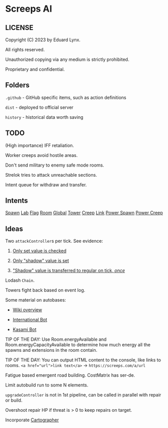 # Screeps AI

## LICENSE
Copyright (C) 2023 by Eduard Lynx.

All rights reserved.

Unauthorized copying via any medium is strictly prohibited.

Proprietary and confidential.

## Folders
`.github` - GitHub specific items, such as action definitions

`dist` - deployed to official server

`history` - historical data worth saving

## TODO
(High importance) IFF retaliation.

Worker creeps avoid hostile areas.

Don't send military to enemy safe mode rooms.

Strelok tries to attack unreachable sections.

Intent queue for withdraw and transfer.

## Intents
[Spawn](https://github.com/screeps/engine/blob/78631905d975700d02786d9b666b9f97b1f6f8f9/src/processor/intents/spawns/intents.js)
[Lab](https://github.com/screeps/engine/blob/78631905d975700d02786d9b666b9f97b1f6f8f9/src/processor/intents/labs/intents.js)
[Flag](https://github.com/screeps/engine/blob/78631905d975700d02786d9b666b9f97b1f6f8f9/src/processor/intents/flags/intents.js)
[Room](https://github.com/screeps/engine/blob/78631905d975700d02786d9b666b9f97b1f6f8f9/src/processor/intents/room/intents.js)
[Global](https://github.com/screeps/engine/tree/78631905d975700d02786d9b666b9f97b1f6f8f9/src/processor/global-intents)
[Tower](https://github.com/screeps/engine/blob/78631905d975700d02786d9b666b9f97b1f6f8f9/src/processor/intents/towers/intents.js)
[Creep](https://github.com/screeps/engine/blob/78631905d975700d02786d9b666b9f97b1f6f8f9/src/processor/intents/creeps/intents.js)
[Link](https://github.com/screeps/engine/blob/78631905d975700d02786d9b666b9f97b1f6f8f9/src/processor/intents/links/intents.js)
[Power Spawn](https://github.com/screeps/engine/blob/78631905d975700d02786d9b666b9f97b1f6f8f9/src/processor/intents/power-spawns/intents.js)
[Power Creep](https://github.com/screeps/engine/blob/78631905d975700d02786d9b666b9f97b1f6f8f9/src/processor/intents/power-creeps/intents.js)

## Ideas
Two `attackController`s per tick. See evidence:

1. [Only set value is checked](https://github.com/screeps/engine/blob/78631905d975700d02786d9b666b9f97b1f6f8f9/src/processor/intents/creeps/attackController.js#L26)

2. [Only "shadow" value is set](https://github.com/screeps/engine/blob/78631905d975700d02786d9b666b9f97b1f6f8f9/src/processor/intents/creeps/attackController.js#L48)

3. ["Shadow" value is transferred to regular on tick, _once_](https://github.com/screeps/engine/blob/78631905d975700d02786d9b666b9f97b1f6f8f9/src/processor/intents/controllers/tick.js#L20)

Lodash `Chain`.

Towers fight back based on event log.

Some material on autobases:

* [Wiki overview](https://wiki.screepspl.us/index.php/Automatic_base_building)

* [International Bot](https://github.com/The-International-Screeps-Bot/The-International-Open-Source/blob/7fb3ccb5ecae4ab7f5eb5dcf9bbd13c022ba30c2/src/international/constants.ts#L399)

* [Kasami Bot](https://github.com/kasami/kasamibot)

TIP OF THE DAY: Use Room.energyAvailable and Room.energyCapacityAvailable to determine how much energy all the spawns and extensions in the room contain.

TIP OF THE DAY: You can output HTML content to the console, like links to rooms. `<a href="url">link text</a>` -> `https://screeps.com/a/url`

Fatigue based emergent road building. CostMatrix has ser-de.

Limit autobuild run to some N elements.

`upgradeController` is not in 1st pipeline, can be called in parallel with repair or build.

Overshoot repair HP if threat is > 0 to keep repairs on target.

Incorporate [Cartographer](https://github.com/glitchassassin/screeps-cartographer)
